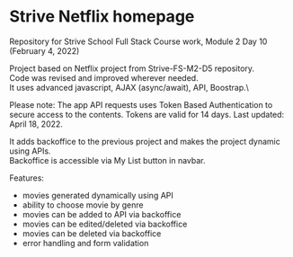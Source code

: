 # Strive Netflix homepage
Repository for Strive School Full Stack Course work, Module 2 Day 10 (February 4, 2022)

Project based on Netflix project from Strive-FS-M2-D5 repository.\
Code was revised and improved wherever needed.\
It uses advanced javascript, AJAX (async/await), API, Boostrap.\

Please note: The app API requests uses Token Based Authentication to secure access to the contents. Tokens are valid for 14 days. Last updated: April 18, 2022.

It adds backoffice to the previous project and makes the project dynamic using APIs.\
Backoffice is accessible via My List button in navbar.


Features:
- movies generated dynamically using API
- ability to choose movie by genre
- movies can be added to API via backoffice
- movies can be edited/deleted via backoffice
- movies can be deleted via backoffice
- error handling and form validation


